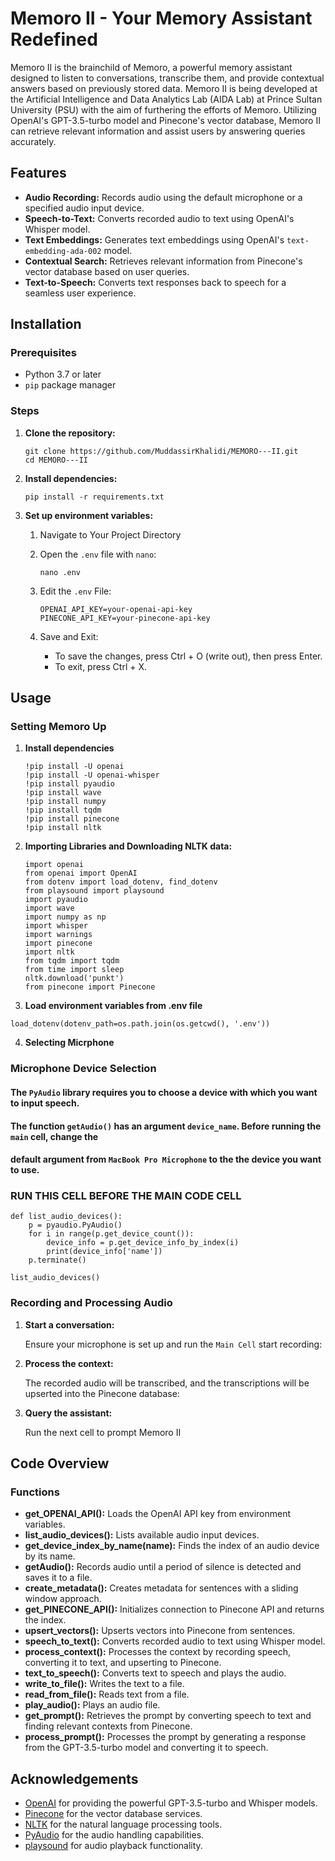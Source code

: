 # Memoro II - Your Memory Assistant Redefined

Memoro II is the brainchild of Memoro, a powerful memory assistant designed to listen to conversations, transcribe them, and provide contextual answers based on previously stored data. 
Memoro II is being developed at the Artificial Intelligence and Data Analytics Lab (AIDA Lab) at Prince Sultan University (PSU) with the aim of furthering the efforts of Memoro. Utilizing OpenAI's GPT-3.5-turbo model and Pinecone's vector database, Memoro II can retrieve relevant information and assist users by answering queries accurately.

## Features

- **Audio Recording:** Records audio using the default microphone or a specified audio input device.
- **Speech-to-Text:** Converts recorded audio to text using OpenAI's Whisper model.
- **Text Embeddings:** Generates text embeddings using OpenAI's `text-embedding-ada-002` model.
- **Contextual Search:** Retrieves relevant information from Pinecone's vector database based on user queries.
- **Text-to-Speech:** Converts text responses back to speech for a seamless user experience.

## Installation

### Prerequisites

- Python 3.7 or later
- `pip` package manager

### Steps

1. **Clone the repository:**

   ```
   git clone https://github.com/MuddassirKhalidi/MEMORO---II.git
   cd MEMORO---II
   ```

2. **Install dependencies:**

   `pip install -r requirements.txt`

3. **Set up environment variables:**

   1. Navigate to Your Project Directory
   2. Open the `.env` file with `nano`:

      `nano .env`
   4. Edit the `.env` File:
      ```
      OPENAI_API_KEY=your-openai-api-key
      PINECONE_API_KEY=your-pinecone-api-key
      ```
   5. Save and Exit:
      - To save the changes, press Ctrl + O (write out), then press Enter.
      - To exit, press Ctrl + X.

## Usage
### Setting Memoro Up
1. **Install dependencies**
   ```!pip install playsound
   !pip install -U openai
   !pip install -U openai-whisper
   !pip install pyaudio
   !pip install wave
   !pip install numpy
   !pip install tqdm
   !pip install pinecone
   !pip install nltk
   ```
2. **Importing Libraries and Downloading NLTK data:**
   ```import os
   import openai
   from openai import OpenAI
   from dotenv import load_dotenv, find_dotenv
   from playsound import playsound
   import pyaudio
   import wave
   import numpy as np
   import whisper
   import warnings
   import pinecone
   import nltk
   from tqdm import tqdm
   from time import sleep
   nltk.download('punkt')
   from pinecone import Pinecone
    ```
3. **Load environment variables from .env file**
```
load_dotenv(dotenv_path=os.path.join(os.getcwd(), '.env'))
```

4. **Selecting Micrphone**

### Microphone Device Selection

#### The `PyAudio` library requires you to choose a device with which you want to input speech. 

#### The function `getAudio()` has an argument `device_name`. Before running the `main` cell, change the 

#### default argument from `MacBook Pro Microphone` to the the device you want to use. 


### RUN THIS CELL BEFORE THE MAIN CODE CELL
```
def list_audio_devices():
    p = pyaudio.PyAudio()
    for i in range(p.get_device_count()):
        device_info = p.get_device_info_by_index(i)
        print(device_info['name'])
    p.terminate()

list_audio_devices()
```

### Recording and Processing Audio

1. **Start a conversation:**

   Ensure your microphone is set up and run the `Main Cell` start recording:

2. **Process the context:**

   The recorded audio will be transcribed, and the transcriptions will be upserted into the Pinecone database:

3. **Query the assistant:**

   Run the next cell to prompt Memoro II

## Code Overview

### Functions

- **get_OPENAI_API():** Loads the OpenAI API key from environment variables.
- **list_audio_devices():** Lists available audio input devices.
- **get_device_index_by_name(name):** Finds the index of an audio device by its name.
- **getAudio():** Records audio until a period of silence is detected and saves it to a file.
- **create_metadata():** Creates metadata for sentences with a sliding window approach.
- **get_PINECONE_API():** Initializes connection to Pinecone API and returns the index.
- **upsert_vectors():** Upserts vectors into Pinecone from sentences.
- **speech_to_text():** Converts recorded audio to text using Whisper model.
- **process_context():** Processes the context by recording speech, converting it to text, and upserting to Pinecone.
- **text_to_speech():** Converts text to speech and plays the audio.
- **write_to_file():** Writes the text to a file.
- **read_from_file():** Reads text from a file.
- **play_audio():** Plays an audio file.
- **get_prompt():** Retrieves the prompt by converting speech to text and finding relevant contexts from Pinecone.
- **process_prompt():** Processes the prompt by generating a response from the GPT-3.5-turbo model and converting it to speech.


## Acknowledgements

- [OpenAI](https://www.openai.com) for providing the powerful GPT-3.5-turbo and Whisper models.
- [Pinecone](https://www.pinecone.io) for the vector database services.
- [NLTK](https://www.nltk.org) for the natural language processing tools.
- [PyAudio](https://people.csail.mit.edu/hubert/pyaudio/) for the audio handling capabilities.
- [playsound](https://github.com/TaylorSMarks/playsound) for audio playback functionality.
